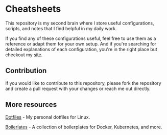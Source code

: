# Cheatsheets

This repository is my second brain where I store useful configurations, scripts, and notes that I find helpful in my daily work.

If you find any of these configurations useful, feel free to use them as a reference or adapt them for your own setup. And if you're searching for detailed explanations of each configuration, you're in the right place but checkout my [site](https://mlorente.dev).

## Contribution

If you would like to contribute to this repository, please fork the repository and create a pull request with your changes or reach me out directly.

## More resources

[Dotfiles](https://github.com/mlorentedev/dotfiles) - My personal dotfiles for Linux.  

[Boilerlates](https://github.com/mlorentedev/boilerplates) - A collection of boilerplates for Docker, Kubernetes, and more.  
